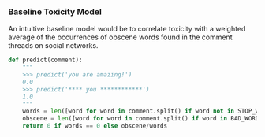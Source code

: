 ### Baseline Toxicity Model
An intuitive baseline model would be to correlate toxicity with a weighted average of the occurrences of obscene words found in the comment threads on social networks.

```python
def predict(comment):
    """
    >>> predict('you are amazing!')
    0.0
    >>> predict('**** you ************')
    1.0    
    """
    words = len([word for word in comment.split() if word not in STOP_WORDS])
    obscene = len([word for word in comment.split() if word in BAD_WORDS])
    return 0 if words == 0 else obscene/words
```


